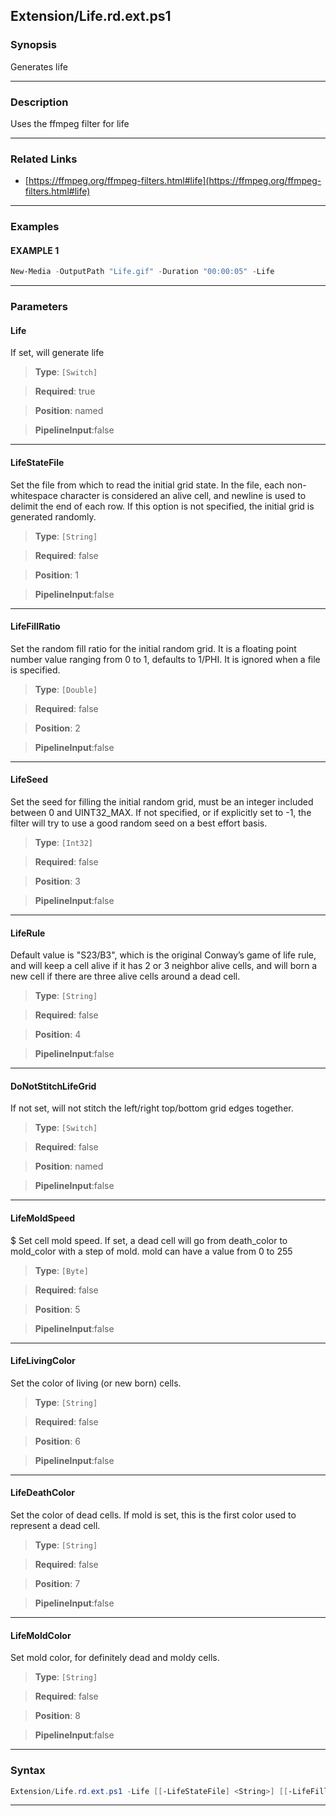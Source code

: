 
Extension/Life.rd.ext.ps1
-------------------------
### Synopsis
Generates life

---
### Description

Uses the ffmpeg filter for life

---
### Related Links
* [https://ffmpeg.org/ffmpeg-filters.html#life](https://ffmpeg.org/ffmpeg-filters.html#life)



---
### Examples
#### EXAMPLE 1
```PowerShell
New-Media -OutputPath "Life.gif" -Duration "00:00:05" -Life
```

---
### Parameters
#### **Life**

If set, will generate life



> **Type**: ```[Switch]```

> **Required**: true

> **Position**: named

> **PipelineInput**:false



---
#### **LifeStateFile**

Set the file from which to read the initial grid state. 
In the file, each non-whitespace character is considered an alive cell, and newline is used to delimit the end of each row.
If this option is not specified, the initial grid is generated randomly.



> **Type**: ```[String]```

> **Required**: false

> **Position**: 1

> **PipelineInput**:false



---
#### **LifeFillRatio**

Set the random fill ratio for the initial random grid.
It is a floating point number value ranging from 0 to 1, defaults to 1/PHI. 
It is ignored when a file is specified.



> **Type**: ```[Double]```

> **Required**: false

> **Position**: 2

> **PipelineInput**:false



---
#### **LifeSeed**

Set the seed for filling the initial random grid, must be an integer included between 0 and UINT32_MAX. 
If not specified, or if explicitly set to -1, the filter will try to use a good random seed on a best effort basis.



> **Type**: ```[Int32]```

> **Required**: false

> **Position**: 3

> **PipelineInput**:false



---
#### **LifeRule**

Default value is "S23/B3", which is the original Conway’s game of life rule, 
and will keep a cell alive if it has 2 or 3 neighbor alive cells, 
and will born a new cell if there are three alive cells around a dead cell.



> **Type**: ```[String]```

> **Required**: false

> **Position**: 4

> **PipelineInput**:false



---
#### **DoNotStitchLifeGrid**

If not set, will not stitch the left/right top/bottom grid edges together.



> **Type**: ```[Switch]```

> **Required**: false

> **Position**: named

> **PipelineInput**:false



---
#### **LifeMoldSpeed**

$ Set cell mold speed. 
 If set, a dead cell will go from death_color to mold_color with a step of mold. mold can have a value from 0 to 255



> **Type**: ```[Byte]```

> **Required**: false

> **Position**: 5

> **PipelineInput**:false



---
#### **LifeLivingColor**

Set the color of living (or new born) cells.



> **Type**: ```[String]```

> **Required**: false

> **Position**: 6

> **PipelineInput**:false



---
#### **LifeDeathColor**

Set the color of dead cells. 
If mold is set, this is the first color used to represent a dead cell.



> **Type**: ```[String]```

> **Required**: false

> **Position**: 7

> **PipelineInput**:false



---
#### **LifeMoldColor**

Set mold color, for definitely dead and moldy cells.



> **Type**: ```[String]```

> **Required**: false

> **Position**: 8

> **PipelineInput**:false



---
### Syntax
```PowerShell
Extension/Life.rd.ext.ps1 -Life [[-LifeStateFile] <String>] [[-LifeFillRatio] <Double>] [[-LifeSeed] <Int32>] [[-LifeRule] <String>] [-DoNotStitchLifeGrid] [[-LifeMoldSpeed] <Byte>] [[-LifeLivingColor] <String>] [[-LifeDeathColor] <String>] [[-LifeMoldColor] <String>] [<CommonParameters>]
```
---




